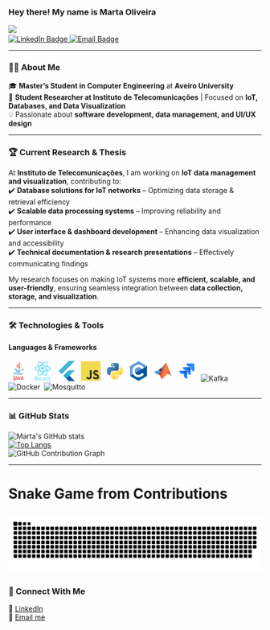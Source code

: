 ### Hey there! My name is Marta Oliveira  

<div id="header" align="left">
  <img src="https://media.giphy.com/media/v1.Y2lkPTc5MGI3NjExOGlrNG1sNDI3cmhyY3E3OGVncXFvcTlkbGRnOTEzNmxpOXZ3NHhqZiZlcD12MV9pbnRlcm5hbF9naWZfYnlfaWQmY3Q9Zw/6ib6KPmkeAjDTxMxij/giphy.gif" width="200"/>
</div>  

<div id="badges">
  <a href="https://www.linkedin.com/in/marta-oliveira-58b668197/">
    <img src="https://img.shields.io/badge/LinkedIn-blue?style=for-the-badge&logo=linkedin&logoColor=white" alt="LinkedIn Badge"/>
  </a>
  <a href="mailto:marta.alex@ua.pt">
    <img src="https://img.shields.io/badge/Email-marta.alex%40ua.pt-red?style=for-the-badge&logo=gmail&logoColor=white" alt="Email Badge"/>
  </a>
</div>  

---

### 👩‍💻 About Me  
🎓 **Master’s Student in Computer Engineering** at **Aveiro University**  
🔬 **Student Researcher at Instituto de Telecomunicações** | Focused on **IoT, Databases, and Data Visualization**  
💡 Passionate about **software development, data management, and UI/UX design**  

---

### 🏆 Current Research & Thesis  
At **Instituto de Telecomunicações**, I am working on **IoT data management and visualization**, contributing to:  
✔️ **Database solutions for IoT networks** – Optimizing data storage & retrieval efficiency  
✔️ **Scalable data processing systems** – Improving reliability and performance  
✔️ **User interface & dashboard development** – Enhancing data visualization and accessibility  
✔️ **Technical documentation & research presentations** – Effectively communicating findings  

My research focuses on making IoT systems more **efficient, scalable, and user-friendly**, ensuring seamless integration between **data collection, storage, and visualization**.  

---

### 🛠️ Technologies & Tools  
#### **Languages & Frameworks**  
<div>
  <img src="https://github.com/devicons/devicon/blob/master/icons/java/java-original-wordmark.svg" title="Java" alt="Java" width="40" height="40"/>&nbsp;
  <img src="https://github.com/devicons/devicon/blob/master/icons/react/react-original-wordmark.svg" title="React" alt="React" width="40" height="40"/>&nbsp;
  <img src="https://github.com/devicons/devicon/blob/master/icons/flutter/flutter-original.svg" title="Flutter" alt="Flutter" width="40" height="40"/>&nbsp;
  <img src="https://github.com/devicons/devicon/blob/master/icons/javascript/javascript-original.svg" title="JavaScript" alt="JavaScript" width="40" height="40"/>&nbsp;
  <img src="https://github.com/devicons/devicon/blob/master/icons/python/python-original.svg" title="Python" alt="Python" width="40" height="40"/>&nbsp;
  <img src="https://github.com/devicons/devicon/blob/master/icons/c/c-original.svg" title="C" alt="C" width="40" height="40"/>&nbsp; 
  <img src="https://github.com/devicons/devicon/blob/master/icons/matlab/matlab-original.svg"  title="MATLAB" alt="MATLAB" width="40" height="40"/>&nbsp;
  <img src="https://github.com/devicons/devicon/blob/master/icons/jira/jira-original.svg" title="Jira" alt="Jira" width="40" height="40"/>&nbsp;
  <img src="https://upload.wikimedia.org/wikipedia/commons/4/47/Apache_Kafka_logo.svg" title="Kafka" alt="Kafka" width="40" height="40"/>&nbsp;
  <img src="https://www.docker.com/wp-content/uploads/2022/03/vertical-logo-monochromatic.svg" title="Docker" alt="Docker" width="40" height="40"/>&nbsp;
  <img src="https://mosquitto.org/images/mosquitto-logo.svg" title="Mosquitto" alt="Mosquitto" width="40" height="40"/>&nbsp;  
</div> 



---

### 📊 GitHub Stats  
![Marta's GitHub stats](https://github-readme-stats.vercel.app/api?username=martaaoliveira&show_icons=true&theme=vision-friendly-dark)  
[![Top Langs](https://github-readme-stats.vercel.app/api/top-langs/?username=martaaoliveira&layout=compact&theme=vision-friendly-dark)](https://github.com/anuraghazra/github-readme-stats)  
![GitHub Contribution Graph](https://github-readme-stats.vercel.app/api?username=martaaoliveira&show_icons=true&hide_title=true&hide=prs&count_private=true&theme=vision-friendly-dark)

---
# Snake Game from Contributions
![Snake animation](https://raw.githubusercontent.com/martaaoliveira/martaaoliveira/output/github-contribution-grid-snake-dark.svg)
----
### 🔗 Connect With Me  
💼 [LinkedIn](https://www.linkedin.com/in/marta-oliveira-58b668197/)  
📧 [Email me](mailto:marta.alex@ua.pt)  
